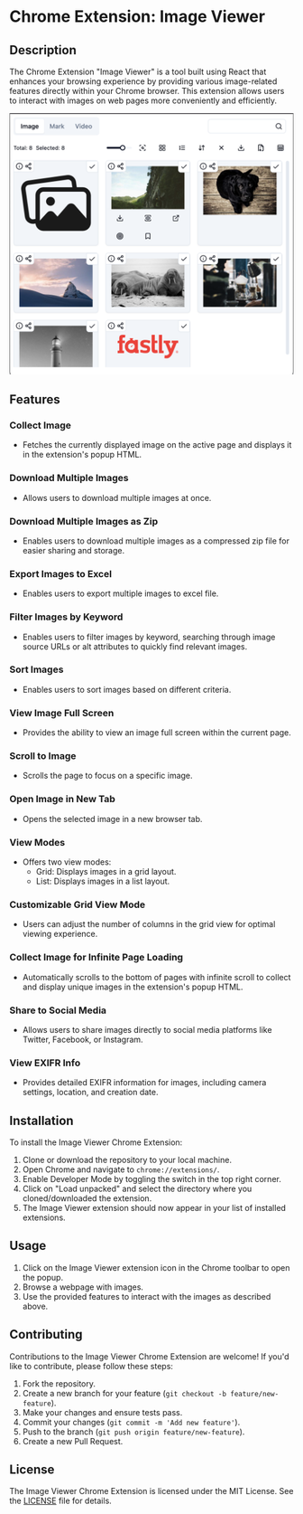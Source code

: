 # Chrome Extension: Image Viewer

## Description

The Chrome Extension "Image Viewer" is a tool built using React that enhances your browsing experience by providing various image-related features directly within your Chrome browser. This extension allows users to interact with images on web pages more conveniently and efficiently.

![alt text](https://github.com/nnthanh01061999/collect-image-chrome-extension/blob/main/app-image-2.png?raw=true)

## Features

### Collect Image

-   Fetches the currently displayed image on the active page and displays it in the extension's popup HTML.

### Download Multiple Images

-   Allows users to download multiple images at once.

### Download Multiple Images as Zip

-   Enables users to download multiple images as a compressed zip file for easier sharing and storage.

### Export Images to Excel

-   Enables users to export multiple images to excel file.

### Filter Images by Keyword

-   Enables users to filter images by keyword, searching through image source URLs or alt attributes to quickly find relevant images.

### Sort Images

-   Enables users to sort images based on different criteria.

### View Image Full Screen

-   Provides the ability to view an image full screen within the current page.

### Scroll to Image

-   Scrolls the page to focus on a specific image.

### Open Image in New Tab

-   Opens the selected image in a new browser tab.

### View Modes

-   Offers two view modes:
    -   Grid: Displays images in a grid layout.
    -   List: Displays images in a list layout.

### Customizable Grid View Mode

-   Users can adjust the number of columns in the grid view for optimal viewing experience.

### Collect Image for Infinite Page Loading

-   Automatically scrolls to the bottom of pages with infinite scroll to collect and display unique images in the extension's popup HTML.

### Share to Social Media

-   Allows users to share images directly to social media platforms like Twitter, Facebook, or Instagram.

### View EXIFR Info

-   Provides detailed EXIFR information for images, including camera settings, location, and creation date.

## Installation

To install the Image Viewer Chrome Extension:

1. Clone or download the repository to your local machine.
2. Open Chrome and navigate to `chrome://extensions/`.
3. Enable Developer Mode by toggling the switch in the top right corner.
4. Click on "Load unpacked" and select the directory where you cloned/downloaded the extension.
5. The Image Viewer extension should now appear in your list of installed extensions.

## Usage

1. Click on the Image Viewer extension icon in the Chrome toolbar to open the popup.
2. Browse a webpage with images.
3. Use the provided features to interact with the images as described above.

## Contributing

Contributions to the Image Viewer Chrome Extension are welcome! If you'd like to contribute, please follow these steps:

1. Fork the repository.
2. Create a new branch for your feature (`git checkout -b feature/new-feature`).
3. Make your changes and ensure tests pass.
4. Commit your changes (`git commit -m 'Add new feature'`).
5. Push to the branch (`git push origin feature/new-feature`).
6. Create a new Pull Request.

## License

The Image Viewer Chrome Extension is licensed under the MIT License. See the [LICENSE](LICENSE) file for details.
